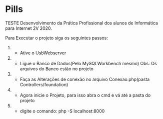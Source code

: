 # Pills
TESTE
Desenvolvimento da Prática Profissional dos alunos de Informática para Internet 2V 2020. 

Para Executar o projeto siga os seguintes passos:

1. - Ative o UsbWebserver
2. - Ligue o Banco de Dados(Pelo MySQLWorkbench mesmo) 
Obs: Os arquivos do Banco estão no projeto
3. - Faça as Alterações de conexão no arquivo Conexao.php(pasta Controllers/foundation) 
4. - Agora inicie o Projeto, para isso abra o cmd e vá até a pasta do projeto
5. - digite o comando: php -S localhost:8000
